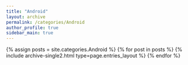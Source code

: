 ```yaml
---
title: "Android"
layout: archive
permalink: /categories/Android
author_profile: true
sidebar_main: true
---
```



{% assign posts = site.categories.Android %}
{% for post in posts %} {% include archive-single2.html type=page.entries_layout %} {% endfor %}